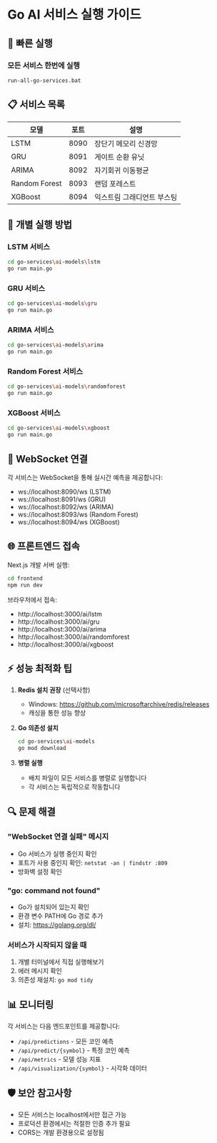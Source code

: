 # Go AI 서비스 실행 가이드

## 🚀 빠른 실행

### 모든 서비스 한번에 실행
```bash
run-all-go-services.bat
```

## 📋 서비스 목록

| 모델 | 포트 | 설명 |
|------|------|------|
| LSTM | 8090 | 장단기 메모리 신경망 |
| GRU | 8091 | 게이트 순환 유닛 |
| ARIMA | 8092 | 자기회귀 이동평균 |
| Random Forest | 8093 | 랜덤 포레스트 |
| XGBoost | 8094 | 익스트림 그래디언트 부스팅 |

## 🔧 개별 실행 방법

### LSTM 서비스
```bash
cd go-services\ai-models\lstm
go run main.go
```

### GRU 서비스
```bash
cd go-services\ai-models\gru
go run main.go
```

### ARIMA 서비스
```bash
cd go-services\ai-models\arima
go run main.go
```

### Random Forest 서비스
```bash
cd go-services\ai-models\randomforest
go run main.go
```

### XGBoost 서비스
```bash
cd go-services\ai-models\xgboost
go run main.go
```

## 📡 WebSocket 연결

각 서비스는 WebSocket을 통해 실시간 예측을 제공합니다:
- ws://localhost:8090/ws (LSTM)
- ws://localhost:8091/ws (GRU)
- ws://localhost:8092/ws (ARIMA)
- ws://localhost:8093/ws (Random Forest)
- ws://localhost:8094/ws (XGBoost)

## 🌐 프론트엔드 접속

Next.js 개발 서버 실행:
```bash
cd frontend
npm run dev
```

브라우저에서 접속:
- http://localhost:3000/ai/lstm
- http://localhost:3000/ai/gru
- http://localhost:3000/ai/arima
- http://localhost:3000/ai/randomforest
- http://localhost:3000/ai/xgboost

## ⚡ 성능 최적화 팁

1. **Redis 설치 권장** (선택사항)
   - Windows: https://github.com/microsoftarchive/redis/releases
   - 캐싱을 통한 성능 향상

2. **Go 의존성 설치**
   ```bash
   cd go-services\ai-models
   go mod download
   ```

3. **병렬 실행**
   - 배치 파일이 모든 서비스를 병렬로 실행합니다
   - 각 서비스는 독립적으로 작동합니다

## 🔍 문제 해결

### "WebSocket 연결 실패" 메시지
- Go 서비스가 실행 중인지 확인
- 포트가 사용 중인지 확인: `netstat -an | findstr :809`
- 방화벽 설정 확인

### "go: command not found"
- Go가 설치되어 있는지 확인
- 환경 변수 PATH에 Go 경로 추가
- 설치: https://golang.org/dl/

### 서비스가 시작되지 않을 때
1. 개별 터미널에서 직접 실행해보기
2. 에러 메시지 확인
3. 의존성 재설치: `go mod tidy`

## 📊 모니터링

각 서비스는 다음 엔드포인트를 제공합니다:
- `/api/predictions` - 모든 코인 예측
- `/api/predict/{symbol}` - 특정 코인 예측
- `/api/metrics` - 모델 성능 지표
- `/api/visualization/{symbol}` - 시각화 데이터

## 🛡️ 보안 참고사항

- 모든 서비스는 localhost에서만 접근 가능
- 프로덕션 환경에서는 적절한 인증 추가 필요
- CORS는 개발 환경용으로 설정됨